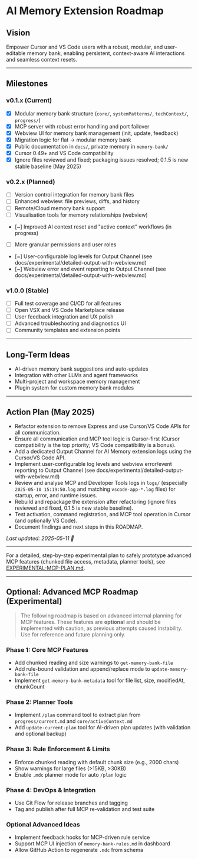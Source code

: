 # AI Memory Extension Roadmap

## Vision

Empower Cursor and VS Code users with a robust, modular, and user-editable memory bank, enabling persistent, context-aware AI interactions and seamless context resets.

---

## Milestones

### v0.1.x (Current)
- [x] Modular memory bank structure (`core/`, `systemPatterns/`, `techContext/`, `progress/`)
- [x] MCP server with robust error handling and port failover
- [x] Webview UI for memory bank management (init, update, feedback)
- [x] Migration logic for flat → modular memory bank
- [x] Public documentation in `docs/`, private memory in `memory-bank/`
- [x] Cursor 0.49+ and VS Code compatibility
- [x] Ignore files reviewed and fixed; packaging issues resolved; 0.1.5 is new stable baseline (May 2025)

### v0.2.x (Planned)
- [ ] Version control integration for memory bank files
- [ ] Enhanced webview: file previews, diffs, and history
- [ ] Remote/Cloud memory bank support
- [ ] Visualisation tools for memory relationships (webview)
- [~] Improved AI context reset and "active context" workflows (in progress)
- [ ] More granular permissions and user roles
- [~] User-configurable log levels for Output Channel (see docs/experimental/detailed-output-with-webview.md)
- [~] Webview error and event reporting to Output Channel (see docs/experimental/detailed-output-with-webview.md)

### v1.0.0 (Stable)
- [ ] Full test coverage and CI/CD for all features
- [ ] Open VSX and VS Code Marketplace release
- [ ] User feedback integration and UX polish
- [ ] Advanced troubleshooting and diagnostics UI
- [ ] Community templates and extension points

---

## Long-Term Ideas
- AI-driven memory bank suggestions and auto-updates
- Integration with other LLMs and agent frameworks
- Multi-project and workspace memory management
- Plugin system for custom memory bank modules

---

## Action Plan (May 2025)

- Refactor extension to remove Express and use Cursor/VS Code APIs for all communication.
- Ensure all communication and MCP tool logic is Cursor-first (Cursor compatibility is the top priority; VS Code compatibility is a bonus).
- Add a dedicated Output Channel for AI Memory extension logs using the Cursor/VS Code API.
- Implement user-configurable log levels and webview error/event reporting to Output Channel (see docs/experimental/detailed-output-with-webview.md)
- Review and analyse MCP and Developer Tools logs in `logs/` (especially `2025-05-10 15:19:50.log` and matching `vscode-app-*.log` files) for startup, error, and runtime issues.
- Rebuild and repackage the extension after refactoring (ignore files reviewed and fixed, 0.1.5 is new stable baseline).
- Test activation, command registration, and MCP tool operation in Cursor (and optionally VS Code).
- Document findings and next steps in this ROADMAP.

_Last updated: 2025-05-11 🐹_

---

For a detailed, step-by-step experimental plan to safely prototype advanced MCP features (chunked file access, metadata, planner tools), see [EXPERIMENTAL-MCP-PLAN.md](./EXPERIMENTAL-MCP-PLAN.md).

---

## Optional: Advanced MCP Roadmap (Experimental)

> The following roadmap is based on advanced internal planning for MCP features. These features are **optional** and should be implemented with caution, as previous attempts caused instability. Use for reference and future planning only.

### Phase 1: Core MCP Features
- Add chunked reading and size warnings to `get-memory-bank-file`
- Add rule-bound validation and append/replace mode to `update-memory-bank-file`
- Implement `get-memory-bank-metadata` tool for file list, size, modifiedAt, chunkCount

### Phase 2: Planner Tools
- Implement `/plan` command tool to extract plan from `progress/current.md` and `core/activeContext.md`
- Add `update-current-plan` tool for AI-driven plan updates (with validation and optional backup)

### Phase 3: Rule Enforcement & Limits
- Enforce chunked reading with default chunk size (e.g., 2000 chars)
- Show warnings for large files (>15KB, >30KB)
- Enable `.mdc` planner mode for auto `/plan` logic

### Phase 4: DevOps & Integration
- Use Git Flow for release branches and tagging
- Tag and publish after full MCP re-validation and test suite

### Optional Advanced Ideas
- Implement feedback hooks for MCP-driven rule service
- Support MCP UI injection of `memory-bank-rules.md` in dashboard
- Allow GitHub Action to regenerate `.mdc` from schema
